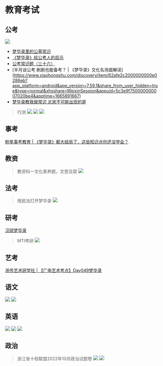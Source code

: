 # 教育考试


## 公考

![](/image/discuss/edution/fenbimaike.jpg)

* [梦华录里的公基常识](https://www.xiaohongshu.com/discovery/item/62bac8880000000002002ba3?app_platform=android&app_version=7.59.1&share_from_user_hidden=true&type=normal&xhsshare=WeixinSession&appuid=5c3e9f750000000007020be4&apptime=1665892741)
* [《梦华录》给公考人的启示](https://www.xiaohongshu.com/discovery/item/629dc75400000000010293fa?app_platform=android&app_version=7.59.1&share_from_user_hidden=true&type=video&xhsshare=WeixinSession&appuid=5c3e9f750000000007020be4&apptime=1665892483)
* [公考常识题（三十六）](https://www.xiaohongshu.com/discovery/item/62bf04a90000000021035c00?app_platform=android&app_version=7.59.1&share_from_user_hidden=true&type=video&xhsshare=WeixinSession&appuid=5c3e9f750000000007020be4&apptime=1665892656)
* [半月谈公考 刷剧也能备考？ | 《梦华录》文化名场面解读] (https://www.xiaohongshu.com/discovery/item/62afe2c2000000000e0286eb?app_platform=android&app_version=7.59.1&share_from_user_hidden=true&type=normal&xhsshare=WeixinSession&appuid=5c3e9f750000000007020be4&apptime=1665891667)
* [梦华录教我做常识 北宋不可能出现的是](https://www.xiaohongshu.com/discovery/item/62c2985600000000060359ef?app_platform=android&app_version=7.59.1&share_from_user_hidden=true&type=normal&xhsshare=WeixinSession&appuid=5c3e9f750000000007020be4&apptime=1665891640)

> 行测
![](/image/discuss/edution/gongkao.jpg)
![](/image/discuss/edution/fenbiguangd.jpg)
![](/image/discuss/edution/kaodian.jpg)


## 事考

[粉笔事考教育 | 《梦华录》都大结局了，这些知识点你还没学会？](https://mp.weixin.qq.com/s/z9euEJii-Kd9ExBktMBQUQ)


## 教资

> 教资科一文化素养题，文思豆腐
![](/image/discuss/edution/wensi.jpg)


## 法考

> 用民法打开梦华录
![](/image/discuss/edution/fakao.jpg)


## 研考

[汉硕梦华录](https://m.weibo.cn/5306853986/4795875538768430)
> MTI考研
![](/image/discuss/edution/kaoyankaodian.jpg)

## 艺考

[浙传艺术研学社 | 【广电艺术考点】Day049梦华录](https://mp.weixin.qq.com/s/J9OKKzcK6SqiEj-A3t4GGw)


## 语文

![](/image/discuss/edution/jilei.jpg)
![](/image/discuss/edution/yuwenyuedu.jpg)


## 英语

![](/image/discuss/edution/engyuedu.jpg)
![](/image/discuss/edution/youdao1.jpg)
![](/image/discuss/edution/youdao2.jpg)


## 政治

> 浙江省十校联盟2022年10月政治试题卷
![](/image/discuss/edution/zhengzhi.jpg)
![](/image/discuss/edution/ketang.jpg)




